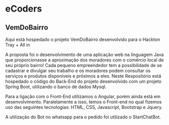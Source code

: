 # eCoders
## VemDoBairro

Aqui está hospedado o projeto VemDoBairro desenvolvido para o Hackton Tray + All in

A proposta foi o desenvolvimento de uma aplicação web na linguagem Java que proporcionasse a aproximação dos moradores com o comércio local de seu próprio bairro!
Cada pequeno empreendedor tem a possibilidade de se cadastrar e divulgar seu trabalho e os moradores podem consultar os serviços e produtos disponíveis e próximos a eles.
Neste Respositório está hospedado o código do Back-End do projeto desenvolvido com um projeto Spring Boot, utilizando o banco de dados Mysql.

Para a ligação com o Front-End utilizamos o Angular, porém ainda está em desenvolvimento.
Paralelamente a isso, temos o Front-end no qual fizemos uso das seguintes tecnologias: HTML, CSS, Javascript, Bootstrap e Jquery.

A utilização do Bot no whatsapp para o pedido foi utilizado o StartChatBot.
